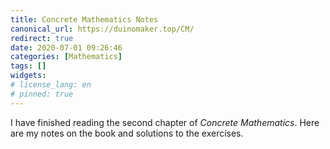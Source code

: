 ```yaml
---
title: Concrete Mathematics Notes
canonical_url: https://duinomaker.top/CM/
redirect: true
date: 2020-07-01 09:26:46
categories: [Mathematics]
tags: []
widgets:
# license_lang: en
# pinned: true
---
```


I have finished reading the second chapter of *Concrete Mathematics*. Here are my notes on the book and solutions to the exercises.